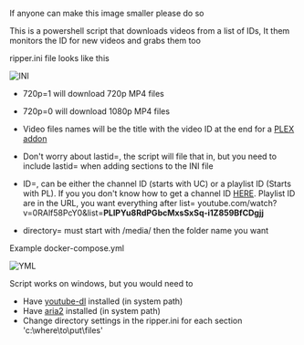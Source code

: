 If anyone can make this image smaller please do so



This is a powershell script that downloads videos from a list of IDs, It them monitors the ID for new videos and grabs them too


ripper.ini file looks like this



![INI](https://i.imgur.com/xOCH6kD.png)

- 720p=1 will download 720p MP4 files
- 720p=0 will download 1080p MP4 files

- Video files names will be the title with the video ID at the end for a [PLEX addon](https://github.com/ZeroQI/YouTube-Agent.bundle)

- Don't worry about lastid=, the script will file that in, but you need to include lastid= when adding sections to the INI file

- ID=, can be either the channel ID (starts with UC) or a playlist ID (Starts with PL).  If you you don't know how to get a channel ID [HERE](http://johnnythetank.github.io/youtube-channel-name-converter/). Playlist ID are in the URL, you want everything after list= youtube.com/watch?v=0RAlf58PcY0&list=**PLIPYu8RdPGbcMxsSxSq-i1Z859BfCDgjj**

- directory= must start with /media/ then the folder name you want 




Example docker-compose.yml





![YML](https://i.imgur.com/Jz2Lj7a.png)



Script works on windows, but you would need to
- Have [youtube-dl](https://github.com/rg3/youtube-dl) installed (in system path)
- Have [aria2](https://github.com/aria2/aria2) installed (in system path)
- Change directory settings in the ripper.ini for each section 'c:\where\to\put\files'
